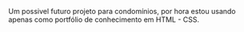 Um possivel futuro projeto para condomínios, por hora estou usando apenas como portfólio de conhecimento em HTML - CSS.
